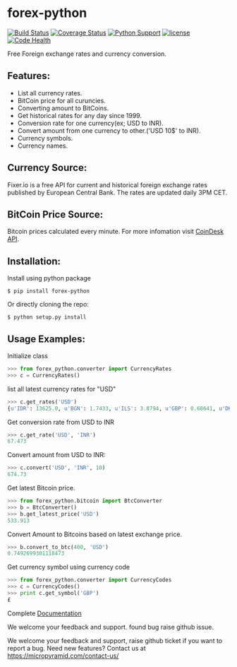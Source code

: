 forex-python
============
[![Build Status](https://travis-ci.org/MicroPyramid/forex-python.svg?branch=master)](https://travis-ci.org/MicroPyramid/forex-python)
[![Coverage Status](https://coveralls.io/repos/github/MicroPyramid/forex-python/badge.svg?branch=master)](https://coveralls.io/github/MicroPyramid/forex-python?branch=master)
[![Python Support](https://img.shields.io/badge/python-2.7%2C%203.3%2C%203.4%2C%203.5-blue.svg)](https://pypi.python.org/pypi/forex-python)
[![license](https://img.shields.io/github/license/MicroPyramid/forex-python.svg?maxAge=2592000)](https://pypi.python.org/pypi/forex-python)
[![Code Health](https://landscape.io/github/MicroPyramid/forex-python/master/landscape.svg?style=plastic)](https://landscape.io/github/MicroPyramid/forex-python/master)

Free Foreign exchange rates and currency conversion.

Features:
---------
- List all currency rates.
- BitCoin price for all curuncies.
- Converting amount to BitCoins.
- Get historical rates for any day since 1999.
- Conversion rate for one currency(ex; USD to INR).
- Convert amount from one currency to other.('USD 10$' to INR).
- Currency symbols.
- Currency names.

Currency Source:
---------------
Fixer.io is a free API for current and historical foreign exchange rates published by European Central Bank.
The rates are updated daily 3PM CET.

BitCoin Price Source:
---------------------
Bitcoin prices calculated every minute. For more infomation visit [CoinDesk API](http://www.coindesk.com/api/).

Installation:
------------

Install using python package
```
$ pip install forex-python
```

Or directly cloning the repo:
```
$ python setup.py install
```

Usage Examples:
------------------

Initialize class
```python
>>> from forex_python.converter import CurrencyRates
>>> c = CurrencyRates()
```

list all latest currency rates for "USD"
```python
>>> c.get_rates('USD')
{u'IDR': 13625.0, u'BGN': 1.7433, u'ILS': 3.8794, u'GBP': 0.68641, u'DKK': 6.6289, u'CAD': 1.3106, u'JPY': 110.36, u'HUF': 282.36, u'RON': 4.0162, u'MYR': 4.081, u'SEK': 8.3419, u'SGD': 1.3815, u'HKD': 7.7673, u'AUD': 1.3833, u'CHF': 0.99144, u'KRW': 1187.3, u'CNY': 6.5475, u'TRY': 2.9839, u'HRK': 6.6731, u'NZD': 1.4777, u'THB': 35.73, u'EUR': 0.89135, u'NOK': 8.3212, u'RUB': 66.774, u'INR': 67.473, u'MXN': 18.41, u'CZK': 24.089, u'BRL': 3.5473, u'PLN': 3.94, u'PHP': 46.775, u'ZAR': 15.747}
```

Get conversion rate from USD to INR
```python
>>> c.get_rate('USD', 'INR')
67.473
```

Convert amount from USD to INR:
```python
>>> c.convert('USD', 'INR', 10)
674.73
```

Get latest Bitcoin price.
```python
>>> from forex_python.bitcoin import BtcConverter
>>> b = BtcConverter()
>>> b.get_latest_price('USD')
533.913
```

Convert Amount to Bitcoins based on latest exchange price.
```python
>>> b.convert_to_btc(400, 'USD')
0.7492699301118473
```

Get currency symbol using currency code
```python
>>> from forex_python.converter import CurrencyCodes
>>> c = CurrencyCodes()
>>> print c.get_symbol('GBP')
£
```

Complete [Documentation](http://forex-python.readthedocs.org/en/latest/?badge=latest)

We welcome your feedback and support. found bug raise github issue.

We welcome your feedback and support, raise github ticket if you want to report a bug. Need new features? Contact us at https://micropyramid.com/contact-us/
